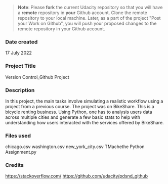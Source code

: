>**Note**: Please **fork** the current Udacity repository so that you will have a **remote** repository in **your** Github account. Clone the remote repository to your local machine. Later, as a part of the project "Post your Work on Github", you will push your proposed changes to the remote repository in your Github account.

### Date created
17 July 2022

### Project Title
Version Control_Github Project

### Description
In this project, the main tasks involve simulating a realistic workflow using a project from a previous course.
The project was on BikeShare. This is a bicycle renting business. Using Python, one has to analysis users data across multiple cities and generate a few basic stats to help with understanding how users interacted with the services offered by BikeShare.

### Files used
chicago.csv
washington.csv
new_york_city.csv
TMachethe Python Assignment.py

### Credits
https://stackoverflow.com/
https://github.com/udacity/pdsnd_github
